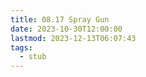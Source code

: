 ```yaml
---
title: 08.17 Spray Gun
date: 2023-10-30T12:00:00
lastmod: 2023-12-13T06:07:43
tags:
  - stub
---
```


